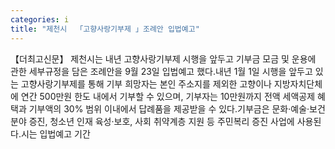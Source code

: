```yaml
---
categories: i
title: "제천시  「고향사랑기부제 」조례안 입법예고"
---
```

【더최고신문】 제천시는 내년 고향사랑기부제 시행을 앞두고 기부금 모금 및 운용에 관한 세부규정을 담은 조례안을 9월 23일 입법예고 했다.내년 1월 1일 시행을 앞두고 있는 고향사랑기부제를 통해 기부 희망자는 본인 주소지를 제외한 고향이나 지방자치단체에 연간 500만원 한도 내에서 기부할 수 있으며, 기부자는 10만원까지 전액 세액공제 혜택과 기부액의 30% 범위 이내에서 답례품을 제공받을 수 있다.기부금은 문화‧예술‧보건 분야 증진, 청소년 인재 육성‧보호, 사회 취약계층 지원 등 주민복리 증진 사업에 사용된다.시는 입법예고 기간